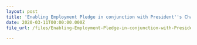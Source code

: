 ```yaml
---
layout: post
title: 'Enabling Employment Pledge in conjunction with President''s Challenge 2020 Launch Media Release'
date: 2020-03-11T00:00:00.000Z
file_url: /files/Enabling-Employment-Pledge-in-conjunction-with-President-s-Challenge-2020-Launch-Media-Release.pdf

---
```

	

